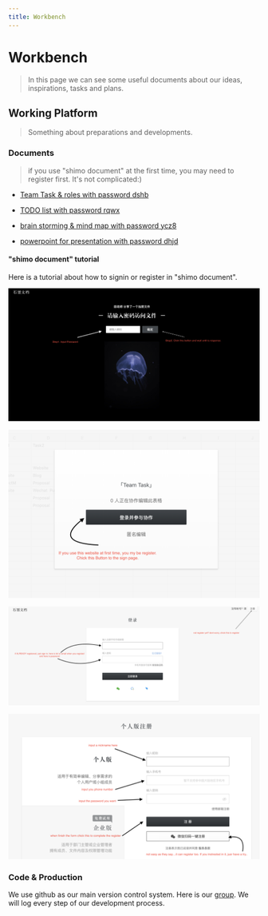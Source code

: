 ```yaml
---
title: Workbench
---
```


# Workbench

> In this page we can see some useful documents about our ideas, inspirations, tasks and plans.

## Working Platform

> Something about preparations and developments.

### Documents

> if you use "shimo document" at the first time, you may need to register first. It's not complicated:)

+ [Team Task & roles with password dshb](https://shimo.im/sheets/33AxUS3SQCoyoPG7)

+ [TODO list with password rqwx](https://shimo.im/docs/d129zZB9FgkB4QUQ)

+ [brain storming & mind map with password ycz8](https://shimo.im/mindmaps/IBF7R1WGj1MaItUa)

+ [powerpoint for presentation with password dhjd](https://shimo.im/slides/qBbxNg0tkF8rzzul)

#### "shimo document" tutorial

Here is a tutorial about how to signin or register in "shimo document".

![Step. 1](https://raw.githubusercontent.com/Vaskka/GitLearn/master/briyes/shimo/1.png)

![Step. 2](https://raw.githubusercontent.com/Vaskka/GitLearn/master/briyes/shimo/2.png)

![Step. 3](https://raw.githubusercontent.com/Vaskka/GitLearn/master/briyes/shimo/3.png)

![Step. 4](https://raw.githubusercontent.com/Vaskka/GitLearn/master/briyes/shimo/4.png)

### Code & Production

We use github as our main version control system. Here is our [group](https://github.com/briyes). We will log every step of our development process.
